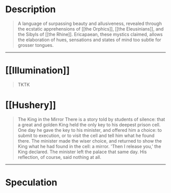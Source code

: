 # Description
> A language of surpassing beauty and allusiveness, revealed through the ecstatic apprehensions of [[the Orphics]], [[the Eleusinians]], and the Sibyls of [[the Rhine]]. Ericapaean, these mystics claimed, allows the elaboration of hues, sensations and states of mind too subtle for grosser tongues.

---
# [[Illumination]]
> TKTK
# [[Hushery]]
> The King in the Mirror
> There is a story told by students of silence: that a great and golden King held the only key to his deepest prison cell. One day he gave the key to his minister, and offered him a choice: to submit to execution, or to visit the cell and tell him what he found there. The minister made the wiser choice, and returned to show the King what he had found in the cell: a mirror.
> 'Then I release you,' the King declared. The minister left the palace that same day. His reflection, of course, said nothing at all.

---
# Speculation


